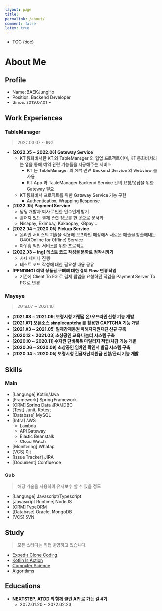 ```yaml
---
layout: page
title:
permalink: /about/
comment: false
latex: true
---
```

* TOC
{:toc}

# About Me

## Profile

- Name: BAEKJungHo
- Position: Backend Developer
- Since: 2019.07.01 ~ 

## Work Experiences

### TableManager

> 2022.03.07 ~ ING

- __[2022.05 ~ 2022.06] Gateway Service__
  - KT 통화비서란 KT 와 TableManager 의 협업 프로젝트이며, KT 통화비서라는 앱을 통해 예약 관련 기능들을 제공해주는 서비스
    - KT 는 TableManager 의 예약 관련 Backend Service 와 Webview 를 사용
    - KT App 과 TableManager Backend Service 간의 요청/응답을 위한 Gateway 필요
  - KT 통화비서 프로젝트를 위한 Gateway Service 기능 구현
    - Authentication, Wrapping Response
- __[2022.05] Payment Service__
  - 담당 개발자 퇴사로 인한 인수인계 받기
  - 흩어져 있던 결제 관련 정보를 한 곳으로 문서화
  - Nicepay, Eximbay, Kakaopay, KBpay ...
- __[2022.04 ~ 2020.05] Pickup Service__
  - 온라인 서비스의 기술을 적용해 오프라인 매장에서 새로운 매출을 창출해내는 O4O(Online for Offline) Service
  - 아워홈 픽업 서비스를 위한 프로젝트 
- __[2022.03 ~ ing] 테스트 코드 작성을 문화로 정착시키기__
    - 사내 세미나 진행
    - 테스트 코드 작성에 대한 필요성 내용 공유
- __[PENDING] 예약 상품권 구매에 대한 결제 Flow 변경 작업__
    - 기존에 Client To PG 로 결제 팝업을 요청하던 작업을 Payment Server To PG 로 변경

### Mayeye

> 2019.07 ~ 2021.10

- __[2021.08 ~ 2021.09] 보령시청 가맹점 온/오프라인 신청 기능 개발__
- __[2021.07] 오픈소스 simplecaptcha 를 활용한 CAPTCHA 기능 개발__
- __[2021.03 ~ 2021.05] 일제강제동원 피해자지원재단 신규 구축__
- __[2020.12 ~ 2021.03] 소상공인 교육 나눔터 시스템 구축__
- __[2020.10 ~ 2020.11] 수자원 단비톡톡 마일리지 적립/차감 기능 개발__
- __[2020.06 ~ 2020.09] 소상공인 임차인 확인서 발급 시스템 구축__
- __[2020.04 ~ 2020.05] 보령시청 긴급재난지원금 신청/관리 기능 개발__

## Skills

### Main

- [Language] Kotlin/Java
- [Framework] Spring Framework
- [ORM] Spring Data JPA/JDBC
- [Test] Junit, Kotest
- [Database] MySQL
- [Infra] AWS
  - Lambda
  - API Gateway
  - Elastic Beanstalk
  - Cloud Watch
- [Monitoring] Whatap
- [VCS] Git
- [Issue Tracker] JIRA
- [Document] Confluence

### Sub

> 해당 기술을 사용하여 유지보수 할 수 있을 정도

- [Language] Javascript/Typescript
- [Javascript Runtime] NodeJS
- [ORM] TypeORM
- [Database] Oracle, MongoDB
- [VCS] SVN

## Study

> 모든 스터디는 직접 운영하고 있습니다.

- [Expedia Clone Coding](https://github.com/cIonecoder/expedia)
- [Kotlin In Action](https://github.com/kotlint/kotlin-in-action)
- [Computer Science](https://github.com/NKLCWDT/cs)
- [Algorithms](https://github.com/NKLCWDT/algorithms)

## Educations

- __NEXTSTEP. ATDD 와 함께 클린 API 로 가는 길 4기__
    - 2022.01.20 ~ 2022.02.23

